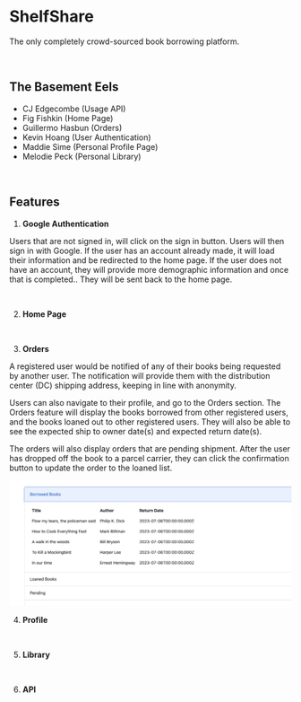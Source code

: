 # ShelfShare

The only completely crowd-sourced book borrowing platform.

<br>

##  The Basement Eels
- CJ Edgecombe (Usage API)
- Fig Fishkin (Home Page)
- Guillermo Hasbun (Orders)
- Kevin Hoang (User Authentication)
- Maddie Sime (Personal Profile Page)
- Melodie Peck (Personal Library)

<br>

## Features

1. **Google Authentication**

Users that are not signed in, will click on the sign in button. Users will then sign in with Google. If the user has an account already made, it will load their information and be redirected to the home page. If the user does not have an account, they will provide more demographic information and once that is completed.. They will be sent back to the home page.



<br>

2. **Home Page**



<br>

3. **Orders**

A registered user would be notified of any of their books being requested by another user. The notification will provide them with the distribution center (DC) shipping address, keeping in line with anonymity.

Users can also navigate to their profile, and go to the Orders section. The Orders feature will display the books borrowed from other registered users, and the books loaned out to other registered users. They will also be able to see the expected ship to owner date(s) and expected return date(s).

The orders will also display orders that are pending shipment. After the user has dropped off the book to a parcel carrier, they can click the confirmation button to update the order to the loaned list.


   <img title="Orders Tables" alt="Alt text" src="./pictures/orders.jpg">

<br>

4. **Profile**



<br>

5. **Library**



<br>

6. **API**



<br>